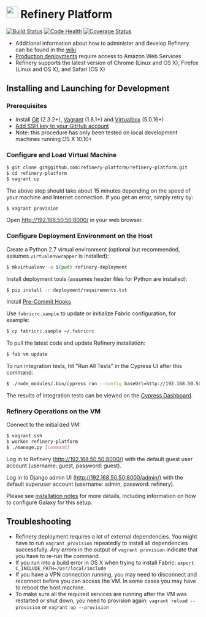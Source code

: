 # <img src="https://pbs.twimg.com/profile_images/519505652083748864/bG9itLTl_400x400.png" height=30px width=30px>&nbsp;Refinery Platform 
[![Build Status](https://travis-ci.org/refinery-platform/refinery-platform.svg?branch=develop)](https://travis-ci.org/refinery-platform/refinery-platform) 
[![Code Health](https://landscape.io/github/refinery-platform/refinery-platform/develop/landscape.svg?style=flat)](https://landscape.io/github/refinery-platform/refinery-platform/develop) 
[![Coverage Status](https://img.shields.io/codecov/c/github/refinery-platform/refinery-platform/develop.svg)](https://codecov.io/github/refinery-platform/refinery-platform?branch=develop)

* Additional information about how to administer and develop Refinery can be found in the [wiki](http://github.com/refinery-platform/refinery-platform/wiki)
* [Production deployments](https://github.com/refinery-platform/refinery-platform/wiki/AWS-deployment) require access to Amazon Web Services
* Refinery supports the latest version of Chrome (Linux and OS X), Firefox (Linux and OS X), and Safari (OS X)

## Installing and Launching for Development

### Prerequisites
* Install [Git][gi] (2.3.2+), [Vagrant][va] (1.8.1+) and [Virtualbox][vb] (5.0.16+)
* [Add SSH key to your GitHub account](https://help.github.com/articles/adding-a-new-ssh-key-to-your-github-account/)
* Note: this procedure has only been tested on local development machines running OS X 10.10+

### Configure and Load Virtual Machine
```bash
$ git clone git@github.com:refinery-platform/refinery-platform.git
$ cd refinery-platform
$ vagrant up
```

The above step should take about 15 minutes depending on the speed of your machine and Internet connection. If you get an error, simply retry by:
```bash
$ vagrant provision
```

Open <http://192.168.50.50:8000/> in your web browser.

### Configure Deployment Environment on the Host

Create a Python 2.7 virtual environment (optional but recommended, assumes `virtualenvwrapper` is installed):
```bash
$ mkvirtualenv -a $(pwd) refinery-deployment
```

Install deployment tools (assumes header files for Python are installed):
```bash
$ pip install -r deployment/requirements.txt
```

Install [Pre-Commit Hooks](https://github.com/refinery-platform/refinery-platform/wiki/Development-Environment#pre-commit-hook)

Use `fabricrc.sample` to update or initialize Fabric configuration, for example:
```bash
$ cp fabricrc.sample ~/.fabricrc
```

To pull the latest code and update Refinery installation:
```bash
$ fab vm update
```

To run integration tests, hit "Run All Tests" in the Cypress UI after this command:
```bash
$ ./node_modules/.bin/cypress run --config baseUrl=http://192.168.50.50:8000
```
The results of integration tests can be viewed on the [Cypress Dashboard](https://dashboard.cypress.io/#/projects/odo3mu/runs).

### Refinery Operations on the VM

Connect to the initialized VM:
```bash
$ vagrant ssh
$ workon refinery-platform
$ ./manage.py [command]
```

Log in to Refinery (<http://192.168.50.50:8000/>) with the default guest user account (username: guest, password: guest).

Log in to Django admin UI (<http://192.168.50.50:8000/admin/>) with the default superuser account (username: admin, password: refinery).

Please see [installation notes](https://github.com/refinery-platform/refinery-platform/wiki/setting-up-galaxy) for more details, including information on how to configure Galaxy for this setup.

## Troubleshooting

- Refinery deployment requires a lot of external dependencies. You might have to run `vagrant provision` repeatedly to install all
  dependencies successfully. *Any errors* in the output of `vagrant provision` indicate that you have to re-run the command.
- If you run into a build error in OS X when trying to install Fabric: `export C_INCLUDE_PATH=/usr/local/include`
- If you have a VPN connection running, you may need to disconnect and reconnect before you can access the VM. In some cases you may have to reboot the host machine.
- To make sure all the required services are running after the VM was restarted or shut down, you need to provision again: `vagrant reload --provision` or `vagrant up --provision`

[gi]: http://git-scm.com/
[va]: http://www.vagrantup.com/
[vb]: https://www.virtualbox.org/
[in]: https://refinery-platform.readthedocs.org/en/latest/administrator/setup.html
